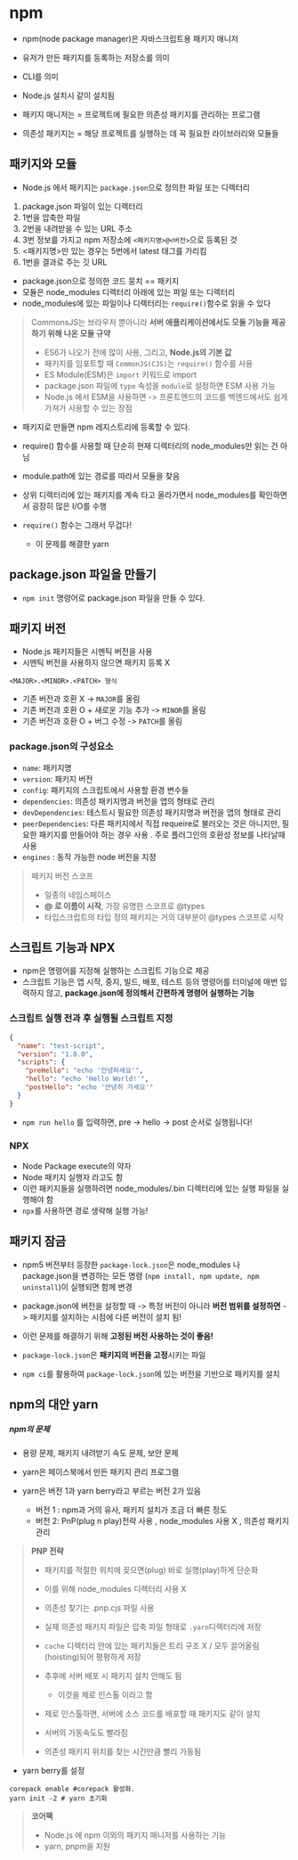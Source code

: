 # npm

- npm(node package manager)은 자바스크립트용 패키지 매니저
- 유저가 만든 패키지를 등록하는 저장소를 의미
- CLI를 의미
- Node.js 설치시 같이 설치됨

- 패키지 매니저는 = 프로젝트에 필요한 의존성 패키지를 관리하는 프로그램
- 의존성 패키지는 = 해당 프로젝트를 실행하는 데 꼭 필요한 라이브러리와 모듈들

## 패키지와 모듈

- Node.js 에서 패키지는 `package.json`으로 정의한 파일 또는 디렉터리

1. package.json 파일이 있는 디렉터리
2. 1번을 압축한 파일
3. 2번을 내려받을 수 있는 URL 주소
4. 3번 정보를 가지고 npm 저장소에 `<패키지명>@<버전>`으로 등록된 것
5. <패키지명>만 있는 경우는 5번에서 latest 태그를 가리킴
6. 1번을 결과로 주는 깃 URL

- package.json으로 정의한 코드 뭉치 == 패키지
- 모듈은 node_modules 디렉터리 아래에 있는 파일 또는 디렉터리
- node_modules에 있는 파일이나 디렉터리는 `require()`함수로 읽을 수 있다

> CommonsJS는 브라우저 뿐아니라 **서버 애플리케이션에서도 모듈 기능을 제공하기 위해 나온 모듈 규약**
>
> - ES6가 나오기 전에 많이 사용, 그리고, **Node.js의 기본 값**
> - 패키지를 임포트할 때 `CommonJS(CJS)`는 `require()` 함수를 사용
> - ES Module(ESM)은 `import` 키워드로 import
> - package.json 파일에 `type` 속성을 `module`로 설정하면 ESM 사용 가능
> - Node.js 에서 ESM을 사용하면 -> 프론트엔드의 코드를 백엔드에서도 쉽게 가져가 사용할 수 있는 장점

- 패키지로 만들면 npm 레지스트리에 등록할 수 있다.

- require() 함수를 사용할 때 단순히 현재 디렉터리의 node_modules만 읽는 건 아님
- module.path에 있는 경로를 따라서 모듈을 찾음
- 상위 디렉터리에 있는 패키지를 계속 타고 올라가면서 node_modules를 확인하면서 굉장히 많은 I/O를 수행
- `require()` 함수는 그래서 무겁다!
    - 이 문제를 해결한 yarn

## package.json 파일을 만들기

- `npm init` 명령어로 package.json 파일을 만들 수 있다.

## 패키지 버전

- Node.js 패키지들은 시멘틱 버전을 사용
- 시멘틱 버전을 사용하지 않으면 패키지 등록 X

```text
<MAJOR>.<MINOR>.<PATCH> 형식
```

- 기존 버전과 호환 X -> `MAJOR`를 올림
- 기존 버전과 호환 O + 새로운 기능 추가 -> `MINOR`를 올림
- 기존 버전과 호환 O + 버그 수정 -> `PATCH`를 올림

### package.json의 구성요소

- `name`: 패키지명
- `version`: 패키지 버전
- `config`: 패키지의 스크립트에서 사용할 환경 변수들
- `dependencies`: 의존성 패키지명과 버전을 앱의 형태로 관리
- `devDependencies`: 테스트시 필요한 의존성 패키지명과 버전을 앱의 형태로 관리
- `peerDependencies`: 다른 패키지에서 직접 requeire로 불러오는 것은 아니지만, 필요한 패키지를 만들어야 하는 경우 사용 . 주로 플러그인의 호환성 정보를 나타날때 사용
- `engines` : 동작 가능한 node 버전을 지정

> 패키지 버전 스코프
> - 일종의 네임스페이스
> - **@ 로 이름이 시작**, 가장 유명한 스코프로 @types
> - 타입스크립트의 타입 정의 패키지는 거의 대부분이 @types 스코프로 시작

## 스크립트 기능과 NPX

- npm은 명령어를 지정해 실행하는 스크립트 기능으로 제공
- 스크립트 기능은 앱 시작, 중지, 빌드, 배포, 테스트 등의 명령어를
  터미널에 매번 입력하지 않고, **package.json에 정의해서 간편하게 명령어 실행하는 기능**

### 스크립트 실행 전과 후 실행될 스크립트 지정

```json
{
  "name": "test-script",
  "version": "1.0.0",
  "scripts": {
    "preHello": "echo '안녕하세요'",
    "hello": "echo 'Hello World!'",
    "postHello": "echo '안녕히 가세요'"
  }
}
```
- `npm run hello` 를 입력하면, pre -> hello -> post 순서로 실행됩니다!

### NPX
- Node Package execute의 약자 
- Node 패키지 실행자 라고도 함 
- 이런 패키지들을 실행하려면 node_modules/.bin 디렉터리에 있는 실행 파일을 실행해야 함
- `npx`를 사용하면 경로 생략해 실행 가능!



## 패키지 잠금 
- npm5 버전부터 등장한 `package-lock.json`은 node_modules 나 package.json을 변경하는 모든 명령 (`npm install, npm update, npm uninstall`)이 실행되면 함께 변경 


- package.json에 버전을 설정할 때 -> 특정 버전이 아니라 **버전 범위를 설정하면** -> 패키지를 설치하는 시점에 다른 버전이 설치 됨!
- 이런 문제를 해결하기 위해 **고정된 버전 사용하는 것이 좋음!**
- `package-lock.json`은 **패키지의 버전을 고정**시키는 파일
- `npm ci`를 활용하여 `package-lock.json`에 있는 버전을 기반으로 패키지를 설치 

## npm의 대안 yarn 

##### npm의 문제 
- 용량 문제, 패키지 내려받기 속도 문제, 보안 문제 

- yarn은 페이스북에서 만든 패키지 관리 프로그램 
- yarn은 버전 1과 yarn berry라고 부르는 버전 2가 있음 
  - 버전 1 : npm과 거의 유사, 패키지 설치가 조금 더 빠른 정도 
  - 버전 2: PnP(plug n play)전략 사용 , node_modules 사용 X , 의존성 패키지 관리 
  
> **PNP 전략**
> - 패키지를 적절한 위치에 꽂으면(plug) 바로 실행(play)하게 단순화
> - 이를 위해 node_modules 디렉터리 사용 X 
> - 의존성 찾기는 .pnp.cjs 파일 사용
> - 실제 의존성 패키지 파일은 압축 파일 형태로 `.yarn`디렉터리에 저장
> - `cache` 디렉터리 안에 있는 패키지들은 트리 구조 X / 모두 끌어올림(hoisting)되어 평평하게 저장
> - 추후에 서버 배포 시 패키지 설치 안해도 됨 
>   - 이것을 제로 인스톨 이라고 함
> - 제로 인스톨하면, 서버에 소스 코드를 배포할 때 패키지도 같이 설치
> 
> - 서버의 가동속도도 빨라짐
> - 의존성 패키지 위치를 찾는 시간만큼 빨리 가동됨

- yarn berry를 설정
```shell
corepack enable #corepack 활성화.  
yarn init -2 # yarn 초기화
```

> **코어팩**
> - Node.js 에 npm 이외의 패키지 매니저를 사용하는 기능 
> - yarn, pnpm을 지원 

